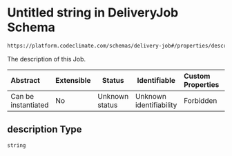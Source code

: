 # Untitled string in DeliveryJob Schema

```txt
https://platform.codeclimate.com/schemas/delivery-job#/properties/description
```

The description of this Job.


| Abstract            | Extensible | Status         | Identifiable            | Custom Properties | Additional Properties | Access Restrictions | Defined In                                                                                |
| :------------------ | ---------- | -------------- | ----------------------- | :---------------- | --------------------- | ------------------- | ----------------------------------------------------------------------------------------- |
| Can be instantiated | No         | Unknown status | Unknown identifiability | Forbidden         | Allowed               | none                | [DeliveryJob.schema.json\*](../../schemas/DeliveryJob.schema.json "open original schema") |

## description Type

`string`
